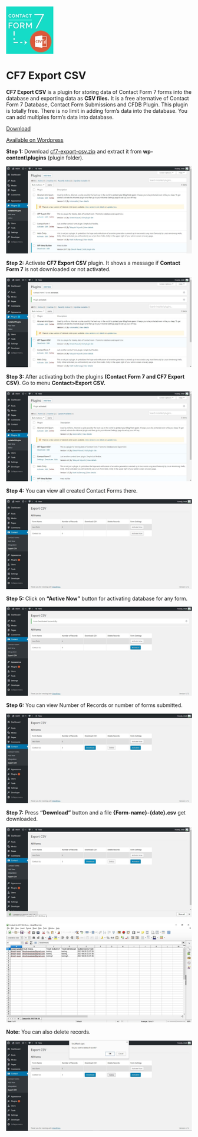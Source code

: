 ![CF7 Export CSV](https://raw.githubusercontent.com/ImDR/CF7-Export-CSV/master/screenshots/icon-128x128.jpg "CF7 Export CSV")
# CF7 Export CSV

**CF7 Export CSV** is a plugin for storing data of Contact Form 7 forms into the database and exporting data as **CSV files.** It is a free alternative of Contact Form 7 Database, Contact Form Submissions and CFDB Plugin. This plugin is totally free. There is no limit in adding form’s data into the database. You can add multiples form’s data into database.

[Download](https://github.com/ImDR/CF7-Export-CSV/raw/master/cf7-export-csv.zip)

[Available on Wordpress](https://wordpress.org/plugins/cf7-export-csv/)

**Step 1:** Download [cf7-export-csv.zip](https://github.com/ImDR/CF7-Export-CSV/raw/master/cf7-export-csv.zip) and extract it from **wp-content\plugins** (plugin folder).

![Step 1](https://raw.githubusercontent.com/ImDR/CF7-Export-CSV/master/screenshots/1.jpg)

**Step 2:** Activate **CF7 Export CSV** plugin. It shows a message if **Contact Form 7** is not downloaded or not activated.

![Step 2](https://raw.githubusercontent.com/ImDR/CF7-Export-CSV/master/screenshots/2.jpg)

**Step 3:** After activating both the plugins **(Contact Form 7 and CF7 Export CSV)**. Go to menu **Contact>Export CSV.**

![Step 3](https://raw.githubusercontent.com/ImDR/CF7-Export-CSV/master/screenshots/3.jpg)

**Step 4:** You can view all created Contact Forms there.

![Step 4](https://raw.githubusercontent.com/ImDR/CF7-Export-CSV/master/screenshots/5.jpg)

**Step 5:** Click on **“Active Now”** button for activating database for any form.

![Step 5](https://raw.githubusercontent.com/ImDR/CF7-Export-CSV/master/screenshots/6.jpg)

**Step 6:** You can view Number of Records or number of forms submitted.

![Step 6](https://raw.githubusercontent.com/ImDR/CF7-Export-CSV/master/screenshots/7.jpg)

**Step 7:** Press **“Download”** button and a file **{Form-name}-{date}.csv** get downloaded.

![Step 7](https://raw.githubusercontent.com/ImDR/CF7-Export-CSV/master/screenshots/8.jpg)

![Step 7-2](https://raw.githubusercontent.com/ImDR/CF7-Export-CSV/master/screenshots/10.jpg)

**Note:** You can also delete records.

![Note](https://raw.githubusercontent.com/ImDR/CF7-Export-CSV/master/screenshots/9.jpg)
